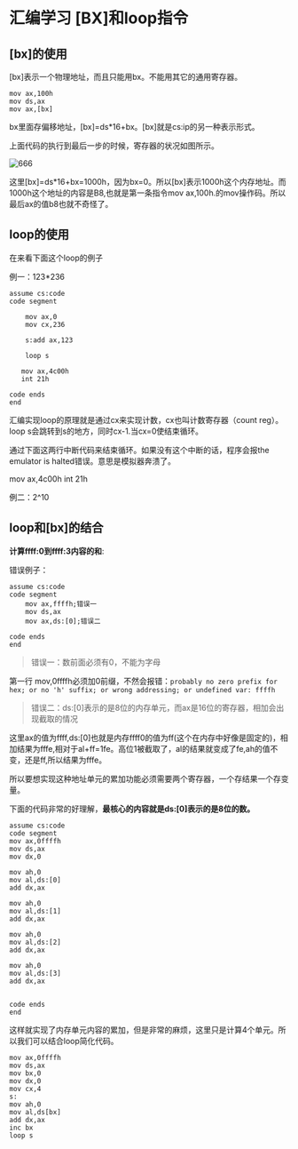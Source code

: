 # 汇编学习 [BX]和loop指令

## [bx]的使用

[bx]表示一个物理地址，而且只能用bx。不能用其它的通用寄存器。

```assembly
mov ax,100h  
mov ds,ax
mov ax,[bx] 
```



bx里面存偏移地址，[bx]=ds*16+bx。[bx]就是cs:ip的另一种表示形式。

上面代码的执行到最后一步的时候，寄存器的状况如图所示。

![666](https://pics-note.oss-cn-hangzhou.aliyuncs.com/asm/bx_ax_value.png)

这里[bx]=ds*16+bx=1000h，因为bx=0。所以[bx]表示1000h这个内存地址。而1000h这个地址的内容是B8,也就是第一条指令mov ax,100h.的mov操作码。所以最后ax的值b8也就不奇怪了。



## loop的使用

在来看下面这个loop的例子

例一：123*236

```assembly
assume cs:code 
code segment
    
    mov ax,0
    mov cx,236
    
    s:add ax,123
    
    loop s  
    
   mov ax,4c00h
   int 21h
    
code ends
end
```



汇编实现loop的原理就是通过cx来实现计数，cx也叫计数寄存器（count reg）。loop s会跳转到s的地方，同时cx-1.当cx=0使结束循环。

通过下面这两行中断代码来结束循环。如果没有这个中断的话，程序会报the emulator is halted错误。意思是模拟器奔溃了。

mov ax,4c00h
int 21h

例二：2^10



## loop和[bx]的结合

**计算ffff:0到ffff:3内容的和**:

错误例子：

```assembly
assume cs:code
code segment
	mov ax,ffffh;错误一 
	mov ds,ax
	mov ax,ds:[0];错误二
            
code ends
end
```

> 错误一：数前面必须有0，不能为字母

第一行 mov,0ffffh必须加0前缀，不然会报错：`probably no zero prefix for hex; or no 'h' suffix; or wrong addressing; or undefined var: ffffh `

> 错误二：ds:[0]表示的是8位的内存单元，而ax是16位的寄存器，相加会出现截取的情况

这里ax的值为ffff,ds:[0]也就是内存ffff0的值为ff(这个在内存中好像是固定的)，相加结果为fffe,相对于al+ff=1fe。高位1被截取了，al的结果就变成了fe,ah的值不变，还是ff,所以结果为fffe。

所以要想实现这种地址单元的累加功能必须需要两个寄存器，一个存结果一个存变量。

下面的代码非常的好理解，**最核心的内容就是ds:[0]表示的是8位的数。**

```assembly
assume cs:code
code segment
mov ax,0ffffh
mov ds,ax  
mov dx,0 

mov ah,0 
mov al,ds:[0]
add dx,ax    

mov ah,0 
mov al,ds:[1]
add dx,ax  

mov ah,0 
mov al,ds:[2]
add dx,ax     

mov ah,0 
mov al,ds:[3]
add dx,ax 

            
code ends
end
```

这样就实现了内存单元内容的累加，但是非常的麻烦，这里只是计算4个单元。所以我们可以结合loop简化代码。

```assembly
mov ax,0ffffh
mov ds,ax  
mov bx,0
mov dx,0 
mov cx,4
s:
mov ah,0
mov al,ds[bx]
add dx,ax
inc bx
loop s
```













 